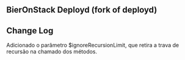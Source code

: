 ## BierOnStack Deployd (fork of deployd)

## Change Log

Adicionado o parâmetro $ignoreRecursionLimit, que retira a trava de recursão na chamado dos métodos.
